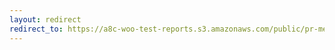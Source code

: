 ```yaml
---
layout: redirect
redirect_to: https://a8c-woo-test-reports.s3.amazonaws.com/public/pr-merge/44777/api/index.html
---
```

